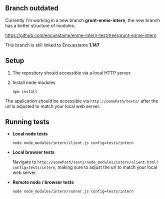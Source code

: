 ## Branch outdated

Currently I'm working in a new branch  **grunt-enme-intern**, the new branch has a better structure of modules.

https://github.com/encuestame/enme-intern-test/tree/grunt-enme-intern

This branch is still linked to Encuestame **1.147**

## Setup

1. The repository should accessible via a local HTTP server.

2. Install node modules

    ```
    npm install
    ```

The application should be accessible via `http://somePath/tests/` after the url is adjusted to match your local web server.

## Running tests

* **Local node tests**

    ```
    node node_modules/intern/client.js config=tests/intern
    ```

* **Local browser tests**

    Navigate to `http://somePath/tests/node_modules/intern/client.html?config=tests/intern`, making sure to adjust the url to match your local web server.

* **Remote node / browser tests**

    ```
    node node_modules/intern/runner.js config=tests/intern
    ```
